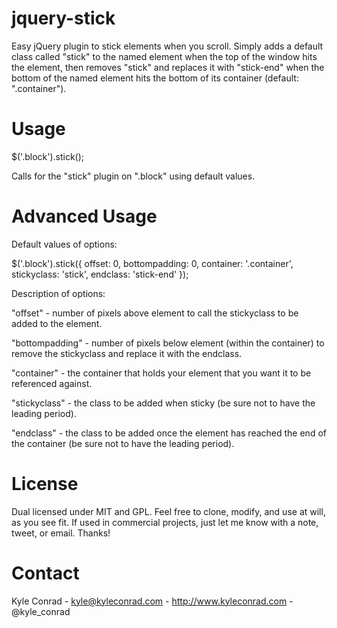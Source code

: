 jquery-stick
============

Easy jQuery plugin to stick elements when you scroll. Simply adds a default class called "stick" to the named element when the top of the window hits the element, then removes "stick" and replaces it with "stick-end" when the bottom of the named element hits the bottom of its container (default: ".container").



Usage
============

$('.block').stick();

Calls for the "stick" plugin on ".block" using default values.



Advanced Usage
============

Default values of options:

$('.block').stick({
  offset: 0,
  bottompadding: 0,
  container: '.container',
  stickyclass: 'stick',
  endclass: 'stick-end'
});


Description of options:

"offset" - number of pixels above element to call the stickyclass to be added to the element.

"bottompadding" - number of pixels below element (within the container) to remove the stickyclass and replace it with the endclass.

"container" - the container that holds your element that you want it to be referenced against.

"stickyclass" - the class to be added when sticky (be sure not to have the leading period).

"endclass" - the class to be added once the element has reached the end of the container (be sure not to have the leading period).



License
============

Dual licensed under MIT and GPL. Feel free to clone, modify, and use at will, as you see fit. If used in commercial projects, just let me know with a note, tweet, or email. Thanks!



Contact
============

Kyle Conrad - kyle@kyleconrad.com - http://www.kyleconrad.com - @kyle_conrad
